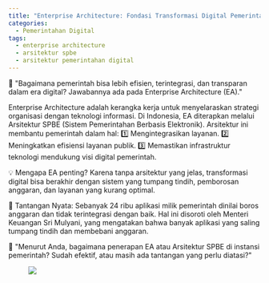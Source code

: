 ```yaml
---
title: "Enterprise Architecture: Fondasi Transformasi Digital Pemerintah"
categories:
  - Pemerintahan Digital
tags:
  - enterprise architecture
  - arsitektur spbe
  - arsitektur pemerintahan digital
---
```


🔎 "Bagaimana pemerintah bisa lebih efisien, terintegrasi, dan transparan dalam era digital? Jawabannya ada pada Enterprise Architecture (EA)."

Enterprise Architecture adalah kerangka kerja untuk menyelaraskan strategi organisasi dengan teknologi informasi. Di Indonesia, EA diterapkan melalui Arsitektur SPBE (Sistem Pemerintahan Berbasis Elektronik). Arsitektur ini membantu pemerintah dalam hal:
1️⃣ Mengintegrasikan layanan.
2️⃣ Meningkatkan efisiensi layanan publik.
3️⃣ Memastikan infrastruktur teknologi mendukung visi digital pemerintah.

💡 Mengapa EA penting?
Karena tanpa arsitektur yang jelas, transformasi digital bisa berakhir dengan sistem yang tumpang tindih, pemborosan anggaran, dan layanan yang kurang optimal. 

📰 Tantangan Nyata:
Sebanyak 24 ribu aplikasi milik pemerintah dinilai boros anggaran dan tidak terintegrasi dengan baik. Hal ini disoroti oleh Menteri Keuangan Sri Mulyani, yang mengatakan bahwa banyak aplikasi yang saling tumpang tindih dan membebani anggaran.

🎯 "Menurut Anda, bagaimana penerapan EA atau Arsitektur SPBE di instansi pemerintah? Sudah efektif, atau masih ada tantangan yang perlu diatasi?"

<figure class="third">
	<img src="https://rizki-y.github.io/assets/images/2025-02-01-enterprise-architecture/ea.jpg">
</figure>

